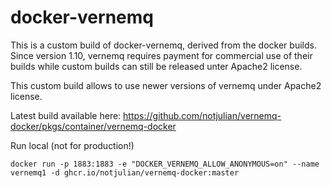 # docker-vernemq

This is a custom build of docker-vernemq, derived from the docker builds. Since version 1.10, vernemq requires payment for commercial use of their builds while custom builds can still be released unter Apache2 license.

This custom build allows to use newer versions of vernemq under Apache2 license.

Latest build available here: https://github.com/notjulian/vernemq-docker/pkgs/container/vernemq-docker

Run local (not for production!)

`docker run -p 1883:1883 -e "DOCKER_VERNEMQ_ALLOW_ANONYMOUS=on" --name vernemq1 -d ghcr.io/notjulian/vernemq-docker:master`

